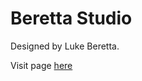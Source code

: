 # Beretta Studio

Designed by Luke Beretta. 

Visit page [here](https://lukeberetta.github.io/beretta-studio/docs/index.html)


